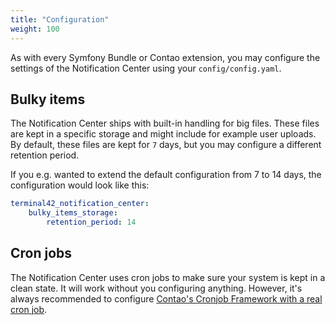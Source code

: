 ```yaml
---
title: "Configuration"
weight: 100
---
```


As with every Symfony Bundle or Contao extension, you may configure the settings of the Notification
Center using your `config/config.yaml`.

## Bulky items

The Notification Center ships with built-in handling for big files. These files are kept in a specific storage and
might include for example user uploads. By default, these files are kept for `7` days, but you may configure a different
retention period.

If you e.g. wanted to extend the default configuration from 7 to 14 days, the configuration would look like this:

```yaml
terminal42_notification_center:
    bulky_items_storage:
        retention_period: 14
```

## Cron jobs

The Notification Center uses cron jobs to make sure your system is kept in a clean state. It will work without you
configuring anything. However, it's always recommended to configure [Contao's Cronjob Framework with a
real cron job](https://docs.contao.org/manual/en/performance/cronjobs/).
